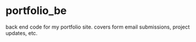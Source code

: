 # portfolio_be
back end code for my portfolio site. covers form email submissions, project updates, etc.
